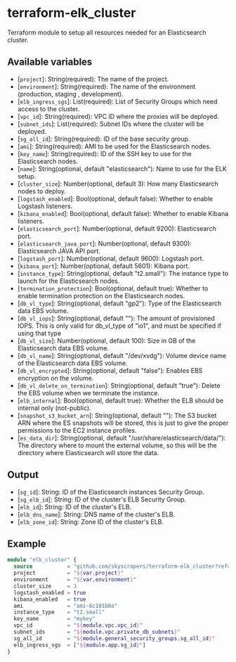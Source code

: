 # terraform-elk_cluster

Terraform module to setup all resources needed for an Elasticsearch cluster.

## Available variables

*   \[`project`\]: String(required): The name of the project.
*   \[`environment`\]: String(required): The name of the environment (production, staging , development).
*   \[`elb_ingress_sgs`\]: List(required): List of Security Groups which need access to the cluster.
*   \[`vpc_id`\]: String(required): VPC ID where the proxies will be deployed.
*   \[`subnet_ids`\]: List(required): Subnet IDs where the cluster will be deployed.
*   \[`sg_all_id`\]: String(required): ID of the base security group.
*   \[`ami`\]: String(required): AMI to be used for the Elasticsearch nodes.
*   \[`key_name`\]: String(required): ID of the SSH key to use for the Elasticsearch nodes.
*   \[`name`\]: String(optional, default "elasticsearch"): Name to use for the ELK setup.
*   \[`cluster_size`\]: Number(optional, default 3): How many Elasticsearch nodes to deploy.
*   \[`logstash_enabled`\]: Bool(optional, default false): Whether to enable Logstash listeners.
*   \[`kibana_enabled`\]: Bool(optional, default false): Whether to enable Kibana listeners.
*   \[`elasticsearch_port`\]: Number(optional, default 9200): Elasticsearch port.
*   \[`elasticsearch_java_port`\]: Number(optional, default 9300): Elasticsearch JAVA API port.
*   \[`logstash_port`\]: Number(optional, default 9600): Logstash port.
*   \[`kibana_port`\]: Number(optional, default 5601): Kibana port.
*   \[`instance_type`\]: String(optional, default "t2.small"): The instance type to launch for the Elasticsearch nodes.
*   \[`termination_protection`\]: Bool(optional, default true): Whether to enable termination protection on the Elasticsearch nodes.
*   \[`db_vl_type`\]: String(optional, default "gp2"): Type of the Elasticsearch data EBS volume.
*   \[`db_vl_iops`\]: String(optional, default ""): The amount of provisioned IOPS. This is only valid for db_vl_type of "io1", and must be specified if using that type
*   \[`db_vl_size`\]: Number(optional, default 100): Size in GB of the Elasticsearch data EBS volume.
*   \[`db_vl_name`\]: String(optional, default "/dev/xvdg"): Volume device name of the Elasticsearch data EBS volume.
*   \[`db_vl_encrypted`\]: String(optional, default "false"): Enables EBS encryption on the volume.
*   \[`db_vl_delete_on_termination`\]: String(optional, default "true"): Delete the EBS volume when we terminate the instance.
*   \[`elb_internal`\]: Bool(optional, default true): Whether the ELB should be internal only (not-public).
*   \[`snapshot_s3_bucket_arn`\]: String(optional, default ""): The S3 bucket ARN where the ES snapshots will be stored, this is just to give the proper permissions to the EC2 instance profiles.
*   \[`es_data_dir`\]: String(optional, default "/usr/share/elasticsearch/data/"): The directory where to mount the external volume, so this will be the directory where Elasticsearch will store the data.

## Output

*   \[`sg_id`\]: String: ID of the Elasticsearch instances Security Group.
*   \[`sg_elb_id`\]: String: ID of the cluster's ELB Security Group.
*   \[`elb_id`\]: String: ID of the cluster's ELB.
*   \[`elb_dns_name`\]: String: DNS name of the cluster's ELB.
*   \[`elb_zone_id`\]: String: Zone ID of the cluster's ELB.

## Example

```terraform
module "elk_cluster" {
  source           = "github.com/skyscrapers/terraform-elk_cluster?ref=1.0.0"
  project          = "${var.project}"
  environment      = "${var.environment}"
  cluster_size     = 3
  logstash_enabled = true
  kibana_enabled   = true
  ami              = "ami-6c101b0a"
  instance_type    = "t2.small"
  key_name         = "mykey"
  vpc_id           = "${module.vpc.vpc_id}"
  subnet_ids       = "${module.vpc.private_db_subnets}"
  sg_all_id        = "${module.general_security_groups.sg_all_id}"
  elb_ingress_sgs  = ["${module.app.sg_id}"]
}
```
